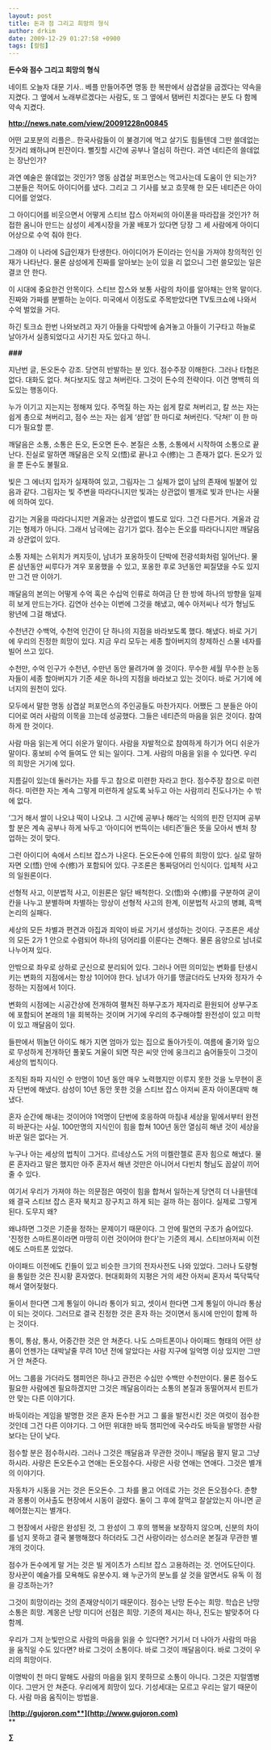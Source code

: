```yaml
---
layout: post
title: 돈과 점 그리고 희망의 형식
author: drkim
date: 2009-12-29 01:27:58 +0900
tags: [컬럼]
---
```

**돈수와 점수 그리고 희망의 형식**

네이트 오늘자 대문 기사.. 베플 만들어주면 명동 한 복판에서 삼겹살을 굽겠다는 약속을 지켰다. 그 옆에서 노래부르겠다는 사람도, 또 그 옆에서 탬버린 치겠다는 분도 다 함께 약속 지켰다.

**http://news.nate.com/view/20091228n00845**

어떤 교포분의 리플은.. 한국사람들이 이 불경기에 먹고 살기도 힘들텐데 그딴 쓸데없는 짓거리 왜하냐며 핀잔이다. 뻘짓할 시간에 공부나 열심히 하란다. 과연 네티즌의 쓸데없는 장난인가? 

과연 예술은 쓸데없는 것인가? 명동 삼겹살 퍼포먼스는 먹고사는데 도움이 안 되는가? 그분들은 적어도 아이디어를 냈다. 그리고 그 기사를 보고 흐뭇해 한 모든 네티즌은 아이디어를 얻었다.

그 아이디어를 비웃으면서 어떻게 스티브 잡스 아저씨의 아이폰을 따라잡을 것인가? 허접한 옴니아 만드는 삼성이 세계시장을 가꿀 배포가 있다면 당장 그 세 사람에게 아이디어상으로 수억 줘야 한다. 

그래야 이 나라에 S급인재가 탄생한다. 아이디어가 돈이라는 인식을 가져야 창의적인 인재가 나타난다. 물론 삼성에게 진짜를 알아보는 눈이 있을 리 없으니 그런 쓸모있는 일은 결코 안 한다. 

이 시대에 중요한건 안목이다. 스티브 잡스와 보통 사람의 차이를 알아채는 안목 말이다. 진짜와 가짜를 분별하는 눈이다. 미국에서 이정도로 주목받았다면 TV토크쇼에 나와서 수억 벌었을 거다. 

하긴 토크쇼 한번 나와보려고 자기 아들을 다락방에 숨겨놓고 아들이 기구타고 하늘로 날아가서 실종되었다고 사기친 자도 있다고 하니. 

**###**

지난번 글, 돈오돈수 강조. 당연히 반발하는 분 있다. 점수주장 이해한다. 그러나 타협은 없다. 대화도 없다. 쳐다보지도 않고 쳐버린다. 그것이 돈수의 전략이다. 이건 명백히 의도있는 행동이다. 

누가 이기고 지는지는 정해져 있다. 주먹질 하는 자는 쉽게 칼로 쳐버리고, 칼 쓰는 자는 쉽게 총으로 쳐버리고, 점수 쓰는 자는 쉽게 ‘셛업’ 한 마디로 쳐버린다. ‘닥쳐!’ 이 한 마디가 필요할 뿐.

깨달음은 소통, 소통은 돈오, 돈오면 돈수. 본질은 소통, 소통에서 시작하여 소통으로 끝난다. 진실로 말하면 깨달음은 오직 오(悟)로 끝나고 수(修)는 그 존재가 없다. 돈오가 있을 뿐 돈수도 불필요.

빛은 그 에너지 입자가 실재하여 있고, 그림자는 그 실체가 없이 남의 존재에 빌붙어 있음과 같다. 그림자는 빛 주변을 따라다니지만 빛과는 상관없이 별개로 빛과 만나는 사물에 의하여 있다.

감기는 겨울을 따라다니지만 겨울과는 상관없이 별도로 있다. 그건 다른거다. 겨울과 감기는 형제가 아니다. 그래서 남극에는 감기가 없다. 점수는 돈오를 따라다니지만 깨달음과 상관없이 있다.

소통 자체는 스위치가 켜지듯이, 남녀가 포옹하듯이 단박에 전광석화처럼 일어난다. 물론 삼년동안 씨루다가 겨우 포옹했을 수 있고, 포옹한 후로 3년동안 찌질댔을 수도 있지만 그건 딴 이야기.

깨달음의 본의는 어떻게 수억 혹은 수십억 인류로 하여금 단 한 방에 하나의 방향을 일제히 보게 만드는가다. 김연아 선수는 이번에 그것을 해냈고, 예수 아저씨나 석가 형님도 왕년에 그걸 해냈다. 

수천년간 수백억, 수천억 인간이 단 하나의 지점을 바라보도록 했다. 해냈다. 바로 거기에 우리의 진정한 희망이 있다. 지금 우리 모두는 세종 할아버지의 창제하신 스물 네자를 빌어 쓰고 있다.

수천만, 수억 인구가 수천년, 수만년 동안 물려가며 쓸 것이다. 무수한 세월 무수한 눈동자들이 세종 할아버지가 기준 세운 하나의 지점을 바라보고 있는 것이다. 바로 거기에 에너지의 원천이 있다.

모두에서 말한 명동 삼겹살 퍼포먼스의 주인공들도 마찬가지다. 어쨌든 그 분들은 아이디어로 여러 사람의 이목을 끄는데 성공했다. 그들은 네티즌의 마음을 읽은 것이다. 참여하게 한 것이다.

사람 마음 읽는게 어디 쉬운가 말이다. 사람을 자발적으로 참여하게 하기가 어디 쉬운가 말이다. 홍보비 수억 들여도 안 되는 일이다. 그게. 사람의 마음을 읽을 수 있다면. 우리의 희망은 거기에 있다.

지름길이 있는데 둘러가는 자를 두고 참으로 미련한 자라고 한다. 점수주장 참으로 미련하다. 미련한 자는 계속 그렇게 미련하게 살도록 놔두고 아는 사람끼리 진도나가는 수 밖에 없다. 

‘그거 해서 쌀이 나오냐 떡이 나오냐. 그 시간에 공부나 해라’는 식의의 핀잔 던지며 공부할 분은 계속 공부나 하게 놔두고 ‘아이디어 번뜩이는 네티즌’들은 뜻을 모아서 벤처 창업하는 것이 맞다.

그런 아이디어 속에서 스티브 잡스가 나온다. 돈오돈수에 인류의 희망이 있다. 실로 말하자면 오(悟) 안에 수(修)가 포함되어 있다. 구조론은 통짜덩어리 인식이다. 입체적 사고의 일원론이다.

선형적 사고, 이분법적 사고, 이원론은 일단 배척한다. 오(悟)와 수(修)를 구분하여 굳이 칸을 나누고 분별하며 차별하는 망상이 선형적 사고의 한계, 이분법적 사고의 병폐, 흑백논리의 실패다.

세상의 모든 차별과 편견과 아집과 죄악이 바로 거기서 생성하는 것이다. 구조론은 세상의 모든 2가 1 안으로 수렴되어 하나의 덩어리를 이룬다는 견해다. 물론 음양으로 남녀로 나누어져 있다.

안밖으로 좌우로 상하로 군신으로 분리되어 있다. 그러나 어떤 의미있는 변화를 탄생시키는 변화의 지점에서는 항상 1이어야 한다. 남녀가 아기를 맹글더라도 난자와 정자가 수정하는 지점에서 1이다.

변화의 시점에는 시공간상에 전개하여 펼쳐진 하부구조가 제자리로 환원되어 상부구조에 포함되어 본래의 1을 회복하는 것이며 거기에 우리의 추구해야할 완전성이 있고 미학이 있고 깨달음이 있다.

들판에서 뛰놀던 아이도 해가 지면 엄마가 있는 집으로 돌아가듯이. 여름에 줄기와 잎으로 무성하게 전개하던 풀꽃도 겨울이 되면 작은 씨앗 안에 웅크리고 숨어들듯이 그것이 세상의 법칙이다.

조직된 좌파 지식인 수 만명이 10년 동안 매우 노력했지만 이루지 못한 것을 노무현이 혼자 단번에 해냈다. 삼성이 10년 동안 못한 것을 스티브 잡스 아저씨 혼자 아이폰대박 해냈다. 

혼자 순간에 해내는 것이어야 1억명이 단번에 호응하여 마침내 세상을 밑에서부터 완전히 바꾼다는 사실. 100만명의 지식인이 힘을 합쳐 100년 동안 열심히 해낸 것이 세상을 바꾼 일은 없다는 거.

누구나 아는 세상의 법칙이 그거다. 르네상스도 거의 미켈란젤로 혼자 힘으로 해냈다. 물론 혼자라고 말은 했지만 아주 혼자서 해낸 것만은 아니어서 다빈치 형님도 꼽살이 끼어줄 수 있다.

여기서 우리가 가져야 하는 의문점은 여럿이 힘을 합쳐서 일하는게 당연히 더 나을텐데 왜 결국 스티브 잡스 혼자 북치고 장구치고 하게 되는 걸까 하는 점이다. 실제로 그렇게 된다. 도무지 왜? 

왜냐하면 그것은 기준을 정하는 문제이기 때문이다. 그 안에 필연의 구조가 숨어있다. '진정한 스마트폰이라면 마땅히 이런 것이어야 한다'는 기준의 제시. 스티브아저씨 이전에도 스마트폰 있었다.

아이패드 이전에도 킨들이 있고 비슷한 크기의 전자사전도 나와 있었다. 그러나 도량형을 통일한 것은 진시황 혼자였다. 현대회화의 지평은 거의 세잔 아저씨 혼자서 뚝닥뚝닥 해서 열어젖혔다.

둘이서 한다면 그게 통일이 아니라 통이가 되고, 셋이서 한다면 그게 통일이 아니라 통삼이 되는 것이다. 그러므로 결국 진정한 것은 혼자 하는 것이면서 동시에 만인이 함께 하는 것이다. 

통이, 통삼, 통사, 어중간한 것은 안 쳐준다. 나도 스마트폰이나 아이패드 형태의 어떤 상품이 언젠가는 대박날줄 무려 10년 전에 알았다는 사람 지구에 일억명 이상 있지만 그딴거 안 쳐준다. 

어느 그룹을 가더라도 챔피언은 하나고 관전은 수십만 수백만 수천만이다. 물론 점수도 필요한 사람에겐 필요하겠지만 그것은 깨달음이라는 소통의 본질과 동떨어져서 핀트가 안 맞는 다른 이야기다.

바둑이라는 게임을 발명한 것은 혼자 돈수한 거고 그 룰을 발전시킨 것은 여럿이 점수한 것인데 그건 다른 이야기다. 그 어떤 위대한 바둑 챔피언에 국수라도 바둑을 발명한 사람보다는 단이 낮다.

점수할 분은 점수하시라. 그러나 그것은 깨달음과 무관한 것이니 깨달음 팔지 말고 그냥 하시라. 사랑은 돈오돈수고 연애는 돈오점수다. 사랑은 사랑 연애는 연애다. 그것은 별개의 이야기다.

자동차가 시동을 거는 것은 돈오돈수. 그 차를 몰고 어데로 가는 것은 돈오점수다. 춘향과 몽룡이 어사출도 현장에서 시동이 걸렸다. 둘이 그 후에 잘먹고 잘살았는지 아니면 곧 헤어졌는지는 별개다.

그 현장에서 사랑은 완성된 것, 그 완성이 그 후의 행복을 보장하지 않으며, 신분의 차이를 넘지 못하고 결국 불행해졌다 하더라도 그건 사랑이라는 성스러운 본질과 무관한 별개의 것이다.

점수가 돈수에게 말 거는 것은 빌 게이츠가 스티브 잡스 고용하려는 것. 언어도단이다. 장사꾼이 예술가를 모욕해도 유분수지. 왜 누군가의 분노를 살 것을 알면서도 유독 이 점을 강조하는가?

그것이 희망이라는 것의 존재양식이기 때문이다. 점수는 난망 돈수는 희망. 학습은 난망 소통은 희망. 계몽은 난망 미디어 선점은 희망. 기준의 제시는 하나, 진도는 발맞추어 다 함께. 

우리가 그저 눈빛만으로 사람의 마음을 읽을 수 있다면? 거기서 더 나아가 사람의 마음을 움직일 수도 있다면? 바로 그것이 소통이다. 바로 그것이 깨달음이다. 바로 그것이 우리의 희망이다. 

이명박이 천 마디 말해도 사람의 마음을 읽지 못하므로 소통이 아니다. 그것은 지럴옘병이다. 그딴거 안 쳐준다. 우리에게 희망이 있다. 기성세대는 모르고 우리는 알기 때문이다. 사람 마음 움직이는 방법을.

[**http://gujoron.com**](http://www.gujoron.com)**  
** 

**∑**